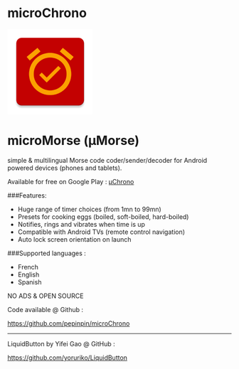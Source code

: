 # microChrono
![GitHub Logo](/app/src/main/res/mipmap-xxxhdpi/ic_launcher.png)

# microMorse (µMorse)
simple &amp; multilingual Morse code coder/sender/decoder for Android powered devices (phones and tablets).

Available for free on Google Play :
[µChrono](https://play.google.com/store/apps/details?id=net.biospherecorp.microChrono)


###Features:

- Huge range of timer choices (from 1mn to 99mn)
- Presets for cooking eggs (boiled, soft-boiled, hard-boiled) 
- Notifies, rings and vibrates when time is up
- Compatible with Android TVs (remote control navigation)
- Auto lock screen orientation on launch


###Supported languages :

- French
- English
- Spanish


NO ADS & OPEN SOURCE


Code available @ Github :

https://github.com/pepinpin/microChrono

---

LiquidButton by Yifei Gao @ GitHub :

https://github.com/yoruriko/LiquidButton
